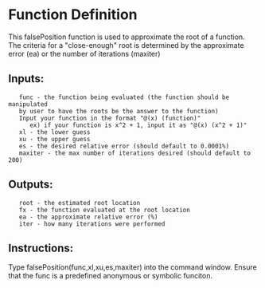 # Function Definition
This falsePosition function is used to approximate the root of a
function. The criteria for a "close-enough" root is determined by the
approximate error (ea) or the number of iterations (maxiter)

## Inputs:
       func - the function being evaluated (the function should be manipulated
       by user to have the roots be the answer to the function)
       Input your function in the format "@(x) (function)"
          ex) if your function is x^2 + 1, input it as "@(x) (x^2 + 1)"
       xl - the lower guess
       xu - the upper guess
       es - the desired relative error (should default to 0.0001%)
       maxiter - the max number of iterations desired (should default to 200)
## Outputs:
       root - the estimated root location
       fx - the function evaluated at the root location
       ea - the approximate relative error (%)
       iter - how many iterations were performed
## Instructions:
Type falsePosition(func,xl,xu,es,maxiter) into the command window. Ensure that the func is a predefined anonymous or symbolic funciton.

